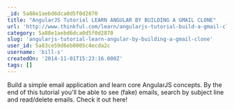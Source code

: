 ```yaml
---
_id: 5a88e1aebd6dca0d5f0d2870
title: "AngularJS Tutorial LEARN ANGULAR BY BUILDING A GMAIL CLONE"
url: 'http://www.thinkful.com/learn/angularjs-tutorial-build-a-gmail-clone/'
category: 5a88e1aebd6dca0d5f0d2870
slug: 'angularjs-tutorial-learn-angular-by-building-a-gmail-clone'
user_id: 5a83ce59d6eb0005c4ecda2c
username: 'bill-s'
createdOn: '2014-11-01T15:23:16.000Z'
tags: []
---
```


Build a simple email application and learn core AngularJS concepts. By the end of this tutorial you'll be able to see (fake) emails, search by subject line and read/delete emails. Check it out here!
